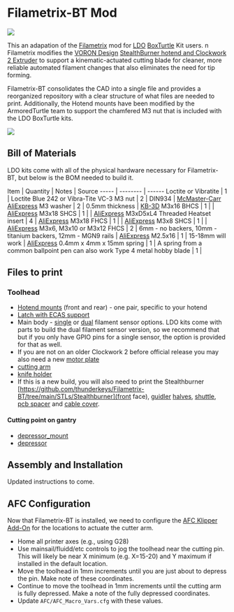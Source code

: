 # Filametrix-BT Mod

![](https://raw.githubusercontent.com/thunderkeys/Filametrix-BT/refs/heads/main/images/filametrix-bt.png)

This an adapation of the [Filametrix](https://github.com/sorted01/Filametrix) mod for [LDO](https://ldomotors.com) [BoxTurtle](https://github.com/ArmoredTurtle/BoxTurtle) Kit users.
n
Filametrix modifies the [VORON Design](https://www.vorondesign.com) [StealthBurner hotend and Clockwork 2 Extruder](https://github.com/VoronDesign/Voron-Stealthburner/) to support a kinematic-actuated cutting blade for cleaner, more reliable automated filament changes that also eliminates the need for tip forming.

Filametrix-BT consolidates the CAD into a single file and provides a reorganized repository with a clear structure of what files are needed to print.  Additionally, the Hotend mounts have been modified by the ArmoredTurtle team to support the chamfered M3 nut that is included with the LDO BoxTurtle kits.

![](https://raw.githubusercontent.com/thunderkeys/Filametrix-BT/refs/heads/main/images/m3_nut_hotend.png)

## Bill of Materials
LDO kits come with all of the physical hardware necessary for Filametrix-BT, but below is the BOM needed to build it.

Item    | Quantity | Notes | Source
-----   | -------- | ------
Loctite or Vibratite | 1        | Loctite Blue 242 or Vibra-Tite VC-3 
M3 nut  | 2 | DIN934 | [McMaster-Carr](https://www.mcmaster.com/90591A250/) [AliExpress](https://www.aliexpress.us/item/2255800690659531.html)
M3 washer | 2 | 0.5mm thickness | [KB-3D](https://kb-3d.com/store/inserts-fasteners-adhesives/287-3x6x05mm-shim-ring-washer-pack-of-50-din988-1634423217623.html)
M3x16 BHCS | 1 | | [AliExpress](https://www.aliexpress.us/item/2251832624537980.html)
M3x18 SHCS | 1 | | [AliExpress](https://www.aliexpress.us/item/2251832624557792.html)
M3xD5xL4 Threaded Heatset insert | 4 | [AliExpress](https://www.aliexpress.us/item/2255800046543591.html)
M3x18 FHCS | 1 | | [AliExpress](https://www.aliexpress.us/item/3256804926092900.html)
M3x8 SHCS | 1 | | [AliExpress](https://www.aliexpress.us/item/2251832624557792.html)
M3x6, M3x10 or M3x12 FHCS | 2 | 6mm - no backers, 10mm - titanium backers, 12mm - MGN9 rails | [AliExpress](https://www.aliexpress.us/item/3256804926092900.html)
M2.5x16 | 1 | 15-18mm will work | [AliExpress](https://www.aliexpress.us/item/2251832747871730.html)
0.4mm x 4mm x 15mm spring | 1 | A spring from a common ballpoint pen can also work
Type 4 metal hobby blade | 1 |

## Files to print
### Toolhead
- [Hotend mounts](https://github.com/thunderkeys/Filametrix-BT/tree/main/STLs/Hotend%20Mounts) (front and rear) - one pair, specific to your hotend
- [Latch with ECAS support](https://github.com/thunderkeys/Filametrix-BT/blob/main/STLs/CW2/%5Ba%5D_latch_ecas.stl)
- Main body - [single](https://github.com/thunderkeys/Filametrix-BT/blob/main/STLs/CW2/main_body_single_switch.stl) or [dual](https://github.com/thunderkeys/Filametrix-BT/blob/main/STLs/CW2/main_body_dual_switch.stl) filament sensor options. LDO kits come with parts to build the dual filament sensor version, so we recommend that but if you only have GPIO pins for a single sensor, the option is provided for that as well.
- If you are not on an older Clockwork 2 before official release you may also need a new [motor plate](https://github.com/thunderkeys/Filametrix-BT/blob/main/STLs/CW2/motor_plate.stl)
- [cutting arm](https://github.com/thunderkeys/Filametrix-BT/blob/main/STLs/%5Ba%5D_cutting_arm.stl)
- [knife holder](https://github.com/thunderkeys/Filametrix-BT/blob/main/STLs/%5Ba%5D_knife_holder.stl)
- If this is a new build, you will also need to print the Stealthburner [https://github.com/thunderkeys/Filametrix-BT/tree/main/STLs/Stealthburner](front face), [guidler](https://github.com/thunderkeys/Filametrix-BT/blob/main/STLs/CW2/%5Ba%5D_guidler_a.stl) [halves](https://github.com/thunderkeys/Filametrix-BT/blob/main/STLs/CW2/%5Ba%5D_guidler_b.stl), [shuttle](https://github.com/thunderkeys/Filametrix-BT/blob/main/STLs/CW2/%5Ba%5D_shuttle.stl), [pcb spacer](https://github.com/thunderkeys/Filametrix-BT/blob/main/STLs/CW2/%5Ba%5D_pcb_spacer.stl) and [cable cover](https://github.com/thunderkeys/Filametrix-BT/tree/main/STLs/CW2).

#### Cutting point on gantry
- [depressor_mount](https://github.com/thunderkeys/Filametrix-BT/blob/main/STLs/depressor_mount.stl)
- [depressor](https://github.com/thunderkeys/Filametrix-BT/blob/main/STLs/depressor.stl)

## Assembly and Installation
Updated instructions to come.

## AFC Configuration

Now that Filametrix-BT is installed, we need to configure the [AFC Klipper Add-On](https://github.com/ArmoredTurtle/AFC-Klipper-Add-On) for the locations to actuate the cutter arm.

- Home all printer axes (e.g., using G28)
- Use mainsail/fluidd/etc controls to jog the toolhead near the cutting pin.  This will likely be near X minimum (e.g. X=15-20) and Y maximum if installed in the default location.
- Move the toolhead in 1mm increments until you are just about to depress the pin.  Make note of these coordinates.
- Continue to move the toolhead in 1mm increments until the cutting arm is fully depressed. Make a note of the fully depressed coordinates.
- Update ``AFC/AFC_Macro_Vars.cfg`` with these values.


